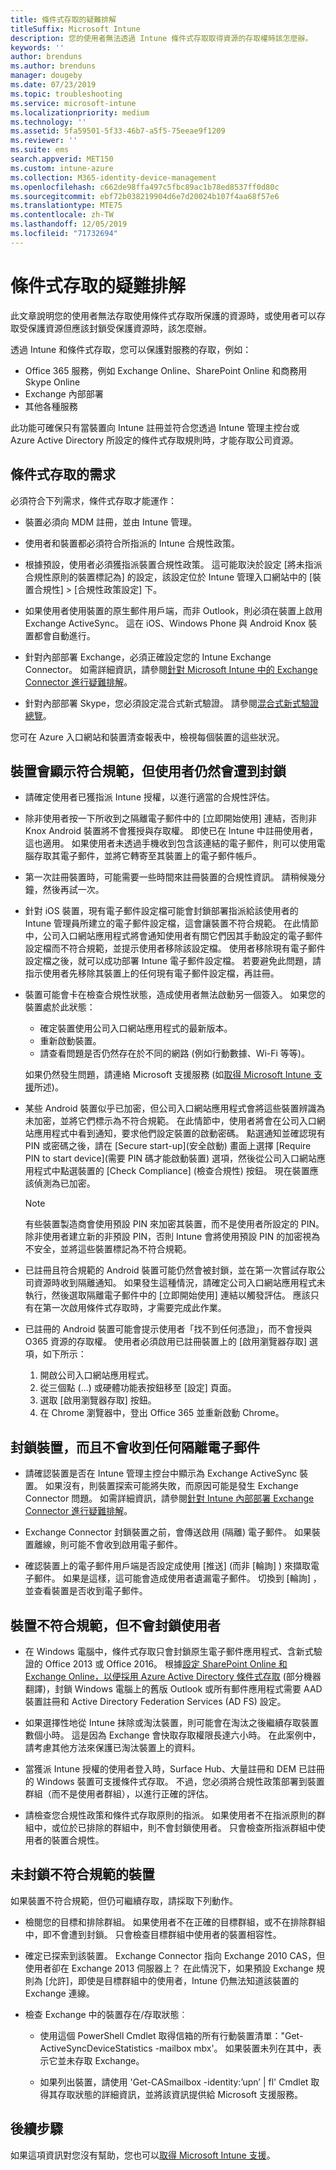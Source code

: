 ```yaml
---
title: 條件式存取的疑難排解
titleSuffix: Microsoft Intune
description: 您的使用者無法透過 Intune 條件式存取取得資源的存取權時該怎麼辦。
keywords: ''
author: brenduns
ms.author: brenduns
manager: dougeby
ms.date: 07/23/2019
ms.topic: troubleshooting
ms.service: microsoft-intune
ms.localizationpriority: medium
ms.technology: ''
ms.assetid: 5fa59501-5f33-46b7-a5f5-75eeae9f1209
ms.reviewer: ''
ms.suite: ems
search.appverid: MET150
ms.custom: intune-azure
ms.collection: M365-identity-device-management
ms.openlocfilehash: c662de98ffa497c5fbc89ac1b78ed8537ff0d80c
ms.sourcegitcommit: ebf72b038219904d6e7d20024b107f4aa68f57e6
ms.translationtype: MTE75
ms.contentlocale: zh-TW
ms.lasthandoff: 12/05/2019
ms.locfileid: "71732694"
---
```

# <a name="troubleshoot-conditional-access"></a>條件式存取的疑難排解
此文章說明您的使用者無法存取使用條件式存取所保護的資源時，或使用者可以存取受保護資源但應該封鎖受保護資源時，該怎麼辦。

透過 Intune 和條件式存取，您可以保護對服務的存取，例如：
- Office 365 服務，例如 Exchange Online、SharePoint Online 和商務用 Skype Online
- Exchange 內部部署
- 其他各種服務

此功能可確保只有當裝置向 Intune 註冊並符合您透過 Intune 管理主控台或 Azure Active Directory 所設定的條件式存取規則時，才能存取公司資源。 

## <a name="requirements-for-conditional-access"></a>條件式存取的需求

必須符合下列需求，條件式存取才能運作：

- 裝置必須向 MDM 註冊，並由 Intune 管理。

- 使用者和裝置都必須符合所指派的 Intune 合規性政策。

- 根據預設，使用者必須獲指派裝置合規性政策。 這可能取決於設定 [將未指派合規性原則的裝置標記為]  的設定，該設定位於 Intune 管理入口網站中的 [裝置合規性]   > [合規性政策設定]  下。

- 如果使用者使用裝置的原生郵件用戶端，而非 Outlook，則必須在裝置上啟用 Exchange ActiveSync。 這在 iOS、Windows Phone 與 Android Knox 裝置都會自動進行。

- 針對內部部署 Exchange，必須正確設定您的 Intune Exchange Connector。 如需詳細資訊，請參閱[針對 Microsoft Intune 中的 Exchange Connector 進行疑難排解](troubleshoot-exchange-connector.md)。

- 針對內部部署 Skype，您必須設定混合式新式驗證。 請參閱[混合式新式驗證總覽](https://docs.microsoft.com/office365/enterprise/hybrid-modern-auth-overview)。

您可在 Azure 入口網站和裝置清查報表中，檢視每個裝置的這些狀況。

## <a name="devices-appear-compliant-but-users-are-still-blocked"></a>裝置會顯示符合規範，但使用者仍然會遭到封鎖

- 請確定使用者已獲指派 Intune 授權，以進行適當的合規性評估。

- 除非使用者按一下所收到之隔離電子郵件中的 [立即開始使用]  連結，否則非 Knox Android 裝置將不會獲授與存取權。 即使已在 Intune 中註冊使用者，這也適用。 如果使用者未透過手機收到包含該連結的電子郵件，則可以使用電腦存取其電子郵件，並將它轉寄至其裝置上的電子郵件帳戶。

- 第一次註冊裝置時，可能需要一些時間來註冊裝置的合規性資訊。 請稍候幾分鐘，然後再試一次。

- 針對 iOS 裝置，現有電子郵件設定檔可能會封鎖部署指派給該使用者的 Intune 管理員所建立的電子郵件設定檔，這會讓裝置不符合規範。 在此情節中，公司入口網站應用程式將會通知使用者有關它們因其手動設定的電子郵件設定檔而不符合規範，並提示使用者移除該設定檔。 使用者移除現有電子郵件設定檔之後，就可以成功部署 Intune 電子郵件設定檔。 若要避免此問題，請指示使用者先移除其裝置上的任何現有電子郵件設定檔，再註冊。

- 裝置可能會卡在檢查合規性狀態，造成使用者無法啟動另一個簽入。 如果您的裝置處於此狀態：
  - 確定裝置使用公司入口網站應用程式的最新版本。
  - 重新啟動裝置。
  - 請查看問題是否仍然存在於不同的網路 (例如行動數據、Wi-Fi 等等)。

  如果仍然發生問題，請連絡 Microsoft 支援服務 (如[取得 Microsoft Intune 支援](../fundamentals/get-support.md)所述)。

- 某些 Android 裝置似乎已加密，但公司入口網站應用程式會將這些裝置辨識為未加密，並將它們標示為不符合規範。 在此情節中，使用者將會在公司入口網站應用程式中看到通知，要求他們設定裝置的啟動密碼。 點選通知並確認現有 PIN 或密碼之後，請在 [Secure start-up]\(安全啟動\)  畫面上選擇 [Require PIN to start device]\(需要 PIN 碼才能啟動裝置\)  選項，然後從公司入口網站應用程式中點選裝置的 [Check Compliance] \(檢查合規性\)  按鈕。 現在裝置應該偵測為已加密。 

  > [!NOTE]
  > 有些裝置製造商會使用預設 PIN 來加密其裝置，而不是使用者所設定的 PIN。 除非使用者建立新的非預設 PIN，否則 Intune 會將使用預設 PIN 的加密視為不安全，並將這些裝置標記為不符合規範。

- 已註冊且符合規範的 Android 裝置可能仍然會被封鎖，並在第一次嘗試存取公司資源時收到隔離通知。 如果發生這種情況，請確定公司入口網站應用程式未執行，然後選取隔離電子郵件中的 [立即開始使用]  連結以觸發評估。 應該只有在第一次啟用條件式存取時，才需要完成此作業。

- 已註冊的 Android 裝置可能會提示使用者「找不到任何憑證」，而不會授與 O365 資源的存取權。 使用者必須啟用已註冊裝置上的 [啟用瀏覽器存取]  選項，如下所示：
  1. 開啟公司入口網站應用程式。
  2. 從三個點 (...) 或硬體功能表按鈕移至 [設定] 頁面。
  3. 選取 [啟用瀏覽器存取]  按鈕。
  4. 在 Chrome 瀏覽器中，登出 Office 365 並重新啟動 Chrome。  


## <a name="devices-are-blocked-and-no-quarantine-email-is-received"></a>封鎖裝置，而且不會收到任何隔離電子郵件

- 請確認裝置是否在 Intune 管理主控台中顯示為 Exchange ActiveSync 裝置。 如果沒有，則裝置探索可能將失敗，而原因可能是發生 Exchange Connector 問題。 如需詳細資訊，請參閱[針對 Intune 內部部署 Exchange Connector 進行疑難排解](troubleshoot-exchange-connector.md)。

- Exchange Connector 封鎖裝置之前，會傳送啟用 (隔離) 電子郵件。 如果裝置離線，則可能不會收到啟用電子郵件。 

- 確認裝置上的電子郵件用戶端是否設定成使用 [推送]  (而非 [輪詢]  ) 來擷取電子郵件。 如果是這樣，這可能會造成使用者遺漏電子郵件。 切換到 [輪詢]  ，並查看裝置是否收到電子郵件。

## <a name="devices-are-noncompliant-but-users-are-not-blocked"></a>裝置不符合規範，但不會封鎖使用者

- 在 Windows 電腦中，條件式存取只會封鎖原生電子郵件應用程式、含新式驗證的 Office 2013 或 Office 2016。 根據[設定 SharePoint Online 和 Exchange Online，以便採用 Azure Active Directory 條件式存取](https://docs.microsoft.com/azure/active-directory/active-directory-conditional-access-no-modern-authentication) \(部分機器翻譯\)，封鎖 Windows 電腦上的舊版 Outlook 或所有郵件應用程式需要 AAD 裝置註冊和 Active Directory Federation Services (AD FS) 設定。

- 如果選擇性地從 Intune 抹除或淘汰裝置，則可能會在淘汰之後繼續存取裝置數個小時。 這是因為 Exchange 會快取存取權限長達六小時。 在此案例中，請考慮其他方法來保護已淘汰裝置上的資料。

- 當獲派 Intune 授權的使用者登入時，Surface Hub、大量註冊和 DEM 已註冊的 Windows 裝置可支援條件式存取。 不過，您必須將合規性政策部署到裝置群組（而不是使用者群組），以進行正確的評估。

- 請檢查您合規性政策和條件式存取原則的指派。 如果使用者不在指派原則的群組中，或位於已排除的群組中，則不會封鎖使用者。 只會檢查所指派群組中使用者的裝置合規性。

## <a name="noncompliant-device-is-not-blocked"></a>未封鎖不符合規範的裝置

如果裝置不符合規範，但仍可繼續存取，請採取下列動作。

- 檢閱您的目標和排除群組。 如果使用者不在正確的目標群組，或不在排除群組中，即不會遭到封鎖。 只會檢查目標群組中使用者的裝置相容性。

- 確定已探索到該裝置。 Exchange Connector 指向 Exchange 2010 CAS，但使用者卻在 Exchange 2013 伺服器上？ 在此情況下，如果預設 Exchange 規則為 [允許]，即使是目標群組中的使用者，Intune 仍無法知道該裝置的 Exchange 連線。

- 檢查 Exchange 中的裝置存在/存取狀態︰
  - 使用這個 PowerShell Cmdlet 取得信箱的所有行動裝置清單："Get-ActiveSyncDeviceStatistics -mailbox mbx'。 如果裝置未列在其中，表示它並未存取 Exchange。
  
  - 如果列出裝置，請使用 'Get-CASmailbox -identity:’upn’ | fl' Cmdlet 取得其存取狀態的詳細資訊，並將該資訊提供給 Microsoft 支援服務。

## <a name="next-steps"></a>後續步驟
如果這項資訊對您沒有幫助，您也可以[取得 Microsoft Intune 支援](../fundamentals/get-support.md)。
